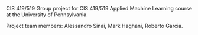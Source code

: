 CIS 419/519
Group project for CIS 419/519 Applied Machine Learning course at the University of Pennsylvania.

Project team members: Alessandro Sinai, Mark Haghani, Roberto Garcia.

